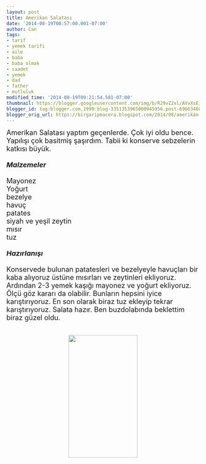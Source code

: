 ```yaml
---
layout: post
title: Amerikan Salatası
date: '2014-08-19T08:57:00.001-07:00'
author: Can
tags:
- tarif
- yemek tarifi
- aile
- baba
- baba olmak
- saadet
- yemek
- dad
- father
- mutluluk
modified_time: '2014-08-19T09:21:54.581-07:00'
thumbnail: https://blogger.googleusercontent.com/img/b/R29vZ2xl/AVvXsEi-NPrpCV0_BZBG5NUNWQCerP1lZdstIKREHLAWKnff6_kjjWK8iuNVCW6j3Th5eAqMxXb35zHKI0bnzgMj2aWdrdNctD8Q3rb950RCOYlPIsLEfc-D5bVZdWda02Gm17ZMgu_RhHUj0-M/s72-c/IMAG0792.jpg
blogger_id: tag:blogger.com,1999:blog-3351353965008945956.post-696634608172319805
blogger_orig_url: https://birgaripmacera.blogspot.com/2014/08/amerikan-salatas.html
---
```


<span style="font-size: large;">Amerikan Salatası yaptım geçenlerde. Çok iyi oldu bence. Yapılışı çok basitmiş şaşırdım. Tabii ki konserve sebzelerin katkısı büyük.</span><br />
<span style="font-size: large;"><br /></span>
<b><i><span style="font-size: large;">Malzemeler</span></i></b><br />
<span style="font-size: large;"><br /></span>
<span style="font-size: large;">Mayonez</span><br />
<span style="font-size: large;">Yoğurt</span><br />
<span style="font-size: large;">bezelye</span><br />
<span style="font-size: large;">havuç</span><br />
<span style="font-size: large;">patates</span><br />
<span style="font-size: large;">siyah ve yeşil zeytin</span><br />
<span style="font-size: large;">mısır</span><br />
<span style="font-size: large;">tuz</span><br />
<span style="font-size: large;"><br /></span>
<i><b><span style="font-size: large;">Hazırlanışı</span></b></i><br />
<span style="font-size: large;"><br /></span>
<span style="font-size: large;">Konservede bulunan patatesleri ve bezelyeyle havuçları bir kaba alıyoruz üstüne mısırları ve zeytinleri ekliyoruz. Ardından 2-3 yemek kaşığı mayonez ve yoğurt ekliyoruz. Ölçü göz kararı da olabilir. Bunların hepsini iyice karıştırıyoruz. En son olarak biraz tuz ekleyip tekrar karıştırıyoruz. Salata hazır. Ben buzdolabında beklettim biraz güzel oldu.</span><br />
<span style="font-size: large;"><br /></span>
<div class="separator" style="clear: both; text-align: center;">
<a href="https://blogger.googleusercontent.com/img/b/R29vZ2xl/AVvXsEi-NPrpCV0_BZBG5NUNWQCerP1lZdstIKREHLAWKnff6_kjjWK8iuNVCW6j3Th5eAqMxXb35zHKI0bnzgMj2aWdrdNctD8Q3rb950RCOYlPIsLEfc-D5bVZdWda02Gm17ZMgu_RhHUj0-M/s1600/IMAG0792.jpg" imageanchor="1" style="margin-left: 1em; margin-right: 1em;"><img border="0" src="https://blogger.googleusercontent.com/img/b/R29vZ2xl/AVvXsEi-NPrpCV0_BZBG5NUNWQCerP1lZdstIKREHLAWKnff6_kjjWK8iuNVCW6j3Th5eAqMxXb35zHKI0bnzgMj2aWdrdNctD8Q3rb950RCOYlPIsLEfc-D5bVZdWda02Gm17ZMgu_RhHUj0-M/s1600/IMAG0792.jpg" height="320" width="180" /></a></div>
<br />